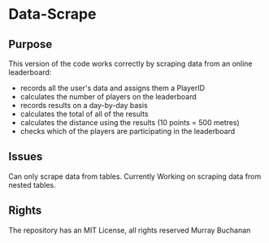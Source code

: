 # Data-Scrape

## Purpose
This version of the code works correctly by scraping data from an online leaderboard:
- records all the user's data and assigns them a PlayerID
- calculates the number of players on the leaderboard
- records results on a day-by-day basis 
- calculates the total of all of the results
- calculates the distance using the results (10 points = 500 metres)
- checks which of the players are participating in the leaderboard

## Issues
Can only scrape data from tables. Currently Working on scraping data from nested tables.

## Rights
The repository has an MIT License, all rights reserved Murray Buchanan
